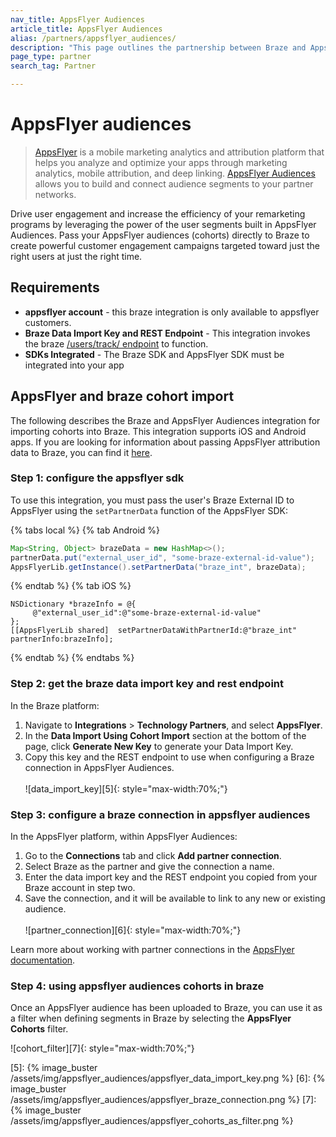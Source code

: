 ```yaml
---
nav_title: AppsFlyer Audiences
article_title: AppsFlyer Audiences
alias: /partners/appsflyer_audiences/
description: "This page outlines the partnership between Braze and AppsFlyer Audiences, a feature of the AppsFlyer platform that allows you to efficiently build and connect audience segments to partner networks."
page_type: partner
search_tag: Partner

---
```


# AppsFlyer audiences

> [AppsFlyer][1] is a mobile marketing analytics and attribution platform that helps you analyze and optimize your apps through marketing analytics, mobile attribution, and deep linking. [AppsFlyer Audiences][2] allows you to build and connect audience segments to your partner networks.

Drive user engagement and increase the efficiency of your remarketing programs by leveraging the power of the user segments built in AppsFlyer Audiences. Pass your AppsFlyer audiences (cohorts) directly to Braze to create powerful customer engagement campaigns targeted toward just the right users at just the right time.

## Requirements
- __appsflyer account__ - this braze integration is only available to appsflyer customers.
- __Braze Data Import Key and REST Endpoint__ - This integration invokes the braze [/users/track/ endpoint]({{site.baseurl}}/api/endpoints/user_data/post_user_track/) to function.
- __SDKs Integrated__ - The Braze SDK and AppsFlyer SDK must be integrated into your app 

## AppsFlyer and braze cohort import

The following describes the Braze and AppsFlyer Audiences integration for importing cohorts into Braze. This integration supports iOS and Android apps. If you are looking for information about passing AppsFlyer attribution data to Braze, you can find it [here][3].

### Step 1: configure the appsflyer sdk

To use this integration, you must pass the user's Braze External ID to AppsFlyer using the `setPartnerData` function of the AppsFlyer SDK:

{% tabs local %}
{% tab Android %}
```java
Map<String, Object> brazeData = new HashMap<>();
partnerData.put("external_user_id", "some-braze-external-id-value");
AppsFlyerLib.getInstance().setPartnerData("braze_int", brazeData);
```
{% endtab %}
{% tab iOS %}
```objc
NSDictionary *brazeInfo = @{
     @"external_user_id":@"some-braze-external-id-value"
};
[[AppsFlyerLib shared]  setPartnerDataWithPartnerId:@"braze_int" partnerInfo:brazeInfo];
```
{% endtab %}
{% endtabs %}

### Step 2: get the braze data import key and rest endpoint

In the Braze platform:

1. Navigate to __Integrations__ > __Technology Partners__, and select __AppsFlyer__. 
2. In the __Data Import Using Cohort Import__ section at the bottom of the page, click __Generate New Key__ to generate your Data Import Key. 
3. Copy this key and the REST endpoint to use when configuring a Braze connection in AppsFlyer Audiences.<br><br>![data_import_key][5]{: style="max-width:70%;"}

### Step 3: configure a braze connection in appsflyer audiences

In the AppsFlyer platform, within AppsFlyer Audiences: 

1. Go to the **Connections** tab and click **Add partner connection**.
2. Select Braze as the partner and give the connection a name.
3. Enter the data import key and the REST endpoint you copied from your Braze account in step two.
4. Save the connection, and it will be available to link to any new or existing audience.<br><br>![partner_connection][6]{: style="max-width:70%;"}

Learn more about working with partner connections in the [AppsFlyer documentation][4].

### Step 4: using appsflyer audiences cohorts in braze

Once an AppsFlyer audience has been uploaded to Braze, you can use it as a filter when defining segments in Braze by selecting the __AppsFlyer Cohorts__ filter.

![cohort_filter][7]{: style="max-width:70%;"}

[1]: https://www.appsflyer.com/
[2]: https://www.appsflyer.com/product/audiences/
[3]: https://www.braze.com/docs/partners/message_orchestration/attribution/appsflyer/appsflyer/
[4]: https://support.appsflyer.com/hc/en-us/articles/115002689186-Audiences-guide#managing-connections
[5]: {% image_buster /assets/img/appsflyer_audiences/appsflyer_data_import_key.png %}
[6]: {% image_buster /assets/img/appsflyer_audiences/appsflyer_braze_connection.png %}
[7]: {% image_buster /assets/img/appsflyer_audiences/appsflyer_cohorts_as_filter.png %}

